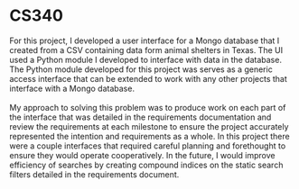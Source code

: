# CS340
For this project, I developed a user interface for a Mongo database that I created from a CSV containing data form animal shelters in Texas. The UI used a Python module I developed to interface with data in the database. The Python module developed for this project was serves as a generic access interface that can be extended to work with any other projects that interface with a Mongo database.\
\
My approach to solving this problem was to produce work on each part of the interface that was detailed in the requirements documentation and review the requirements at each milestone to ensure the project accurately represented the intention and requirements as a whole. In this project there were a couple interfaces that required careful planning and forethought to ensure they would operate cooperatively. In the future, I would improve efficiency of searches by creating compound indices on the static search filters detailed in the requirements document.
